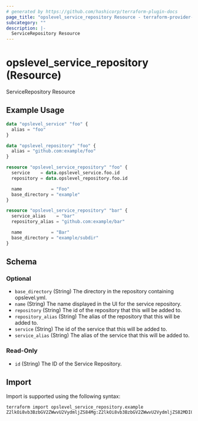 ```yaml
---
# generated by https://github.com/hashicorp/terraform-plugin-docs
page_title: "opslevel_service_repository Resource - terraform-provider-opslevel"
subcategory: ""
description: |-
  ServiceRepository Resource
---
```


# opslevel_service_repository (Resource)

ServiceRepository Resource

## Example Usage

```terraform
data "opslevel_service" "foo" {
  alias = "foo"
}

data "opslevel_repository" "foo" {
  alias = "github.com:example/foo"
}

resource "opslevel_service_repository" "foo" {
  service    = data.opslevel_service.foo.id
  repository = data.opslevel_repository.foo.id

  name           = "Foo"
  base_directory = "example"
}

resource "opslevel_service_repository" "bar" {
  service_alias    = "bar"
  repository_alias = "github.com:example/bar"

  name           = "Bar"
  base_directory = "example/subdir"
}
```

<!-- schema generated by tfplugindocs -->
## Schema

### Optional

- `base_directory` (String) The directory in the repository containing opslevel.yml.
- `name` (String) The name displayed in the UI for the service repository.
- `repository` (String) The id of the repository that this will be added to.
- `repository_alias` (String) The alias of the repository that this will be added to.
- `service` (String) The id of the service that this will be added to.
- `service_alias` (String) The alias of the service that this will be added to.

### Read-Only

- `id` (String) The ID of the Service Repository.

## Import

Import is supported using the following syntax:

```shell
terraform import opslevel_service_repository.example Z2lkOi8vb3BzbGV2ZWwvU2VydmljZS84Mg:Z2lkOi8vb3BzbGV2ZWwvU2VydmljZS82MDI0
```
